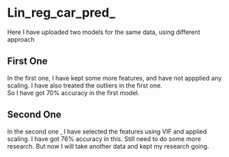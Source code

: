 # Lin_reg_car_pred_

Here I have uploaded two models for the same data, using different approach<br>

## First One
In the first one, I have kept some more features, and have not appplied any scaling. I have also treated the outliers in the first one.<br>
So I have got 70% accuracy in the first model.<br>
## Second One
In the second one , I have selected the features using VIF  and applied scaling. I have got 76% accuracy in this. 
Still need to do some more research. But now I will take another data and kept my research going. 
